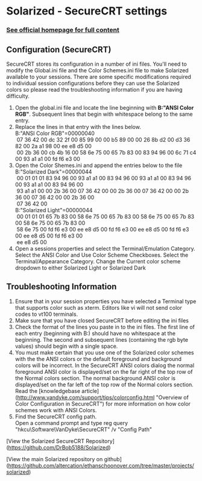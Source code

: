 Solarized - SecureCRT settings
==========================

### [See official homepage for full content](http://ethanschoonover.com/solarized)

Configuration (SecureCRT)
--------------------

SecureCRT stores its configuration in a number of ini files.  You'll need to modify the Global.ini file and the Color Schemes.ini file to make Solarized available to your sessions. There are some specific modifications required to individual session configurations before they can use the Solarized colors so please read the troubleshooting information if you are having difficulty.  

1. Open the global.ini file and locate the line beginning with **B:"ANSI Color RGB"**. Subsequent lines that begin with whitespace belong to the same entry.
1. Replace the lines in that entry with the lines below.<BR/>
B:"ANSI Color RGB"=00000040<BR/>
&nbsp;07 36 42 00 dc 32 2f 00 85 99 00 00 b5 89 00 00 26 8b d2 00 d3 36 82 00 2a a1 98 00 ee e8 d5 00<BR/>
&nbsp;00 2b 36 00 cb 4b 16 00 58 6e 75 00 65 7b 83 00 83 94 96 00 6c 71 c4 00 93 a1 a1 00 fd f6 e3 00<BR/>
1. Open the Color Shemes.ini and append the entries below to the file<BR/>
B:"Solarized Dark"=00000044<BR/>
&nbsp;00 01 01 01 83 94 96 00 93 a1 a1 00 83 94 96 00 93 a1 a1 00 83 94 96 00 93 a1 a1 00 83 94 96 00<BR/>
&nbsp;93 a1 a1 00 00 2b 36 00 07 36 42 00 00 2b 36 00 07 36 42 00 00 2b 36 00 07 36 42 00 00 2b 36 00<BR/>
&nbsp;07 36 42 00<BR/>
B:"Solarized Light"=00000044<BR/>
&nbsp;00 01 01 01 65 7b 83 00 58 6e 75 00 65 7b 83 00 58 6e 75 00 65 7b 83 00 58 6e 75 00 65 7b 83 00<BR/>
&nbsp;58 6e 75 00 fd f6 e3 00 ee e8 d5 00 fd f6 e3 00 ee e8 d5 00 fd f6 e3 00 ee e8 d5 00 fd f6 e3 00<BR/>
&nbsp;ee e8 d5 00<BR/>
1. Open a sessions properties and select the Terminal/Emulation Category. Select the ANSI Color and Use Color Scheme Checkboxes.  Select the Terminal/Appearance Category. Change the Current color scheme dropdown to either Solarized Light or Solarized Dark

Troubleshooting Information
--------------------
1. Ensure that in your session properties you have selected a Terminal type that supports color such as xterm. Editors like vi will not send color codes to vt100 terminals.
2. Make sure that you have closed SecureCRT before editing the ini files
3. Check the format of the lines you paste in to the ini files. The first line of each entry (beginning with B:) should have no whitespace at the beginning.  The second and subsequent lines (containing the rgb byte values) should begin with a single space.
4. You must make certain that you use one of the Solarized color schemes with the the ANSI colors or the default foreground and background colors will be incorrect.  In the SecureCRT ANSI colors dialog the normal foreground ANSI color is displayed/set on the far right of the top row of the Normal colors section.  The normal background ANSI color is displayed/set on the far left of the top row of the Normal colors section. Read the [knowledgebase article] (http://www.vandyke.com/support/tips/colorconfig.html "Overview of Color Configuration in SecureCRT") for more information on how color schemes work with ANSI Colors.
5. Find the SecureCRT config path.<BR/> Open a command prompt and type reg query "hkcu\Software\VanDyke\SecureCRT" /v "Config Path"

[View the Solarized SecureCRT Repository] (https://github.com/DrBob5188/Solarized)

[View the main Solarized repository on github] (https://github.com/altercation/ethanschoonover.com/tree/master/projects/solarized)
